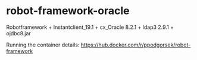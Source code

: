 # robot-framework-oracle
Robotframework  + Instantclient_19.1 + cx_Oracle 8.2.1 + ldap3 2.9.1 + ojdbc8.jar

Running the container details:  https://hub.docker.com/r/ppodgorsek/robot-framework
